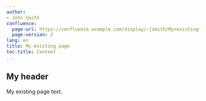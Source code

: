 ```yaml
---
author:
- John Smith
confluence:
  page-url: https://confluence.example.com/display/~jsmith/My+existing+page
  page-version: 2
lang: en
title: My existing page
toc-title: Content
...
```


## My header

My existing page text.
